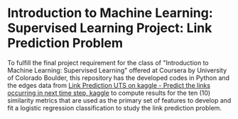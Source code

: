 # Introduction to Machine Learning: Supervised Learning Project: Link Prediction Problem

To fulfill the final project requirement for the class of "Introduction to Machine Learning: Supervised Learning" offered at Coursera by University of Colorado Boulder, this repository has the developed codes in Python and the edges data from [Link Prediction UTS on kaggle - Predict the links occurring in next time step, kaggle](https://www.kaggle.com/c/link-prediction-uts/overview) to compute results for the ten (10) similarity metrics that are used as the primary set of features to develop and fit a logistic regression classification to study the link prediction problem.
